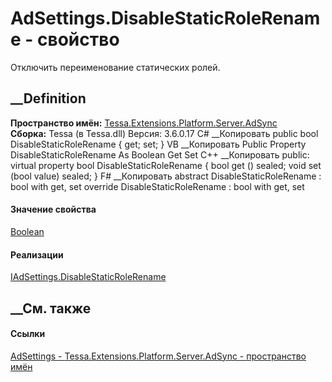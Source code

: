 # AdSettings.DisableStaticRoleRename - свойство
Отключить переименование статических ролей.
## __Definition
 **Пространство имён:**
[Tessa.Extensions.Platform.Server.AdSync](N_Tessa_Extensions_Platform_Server_AdSync.htm)  
 **Сборка:** Tessa (в Tessa.dll) Версия: 3.6.0.17
C# __Копировать
     public bool DisableStaticRoleRename { get; set; }
VB __Копировать
     Public Property DisableStaticRoleRename As Boolean
    	Get
    	Set
C++ __Копировать
     public:
    virtual property bool DisableStaticRoleRename {
    	bool get () sealed;
    	void set (bool value) sealed;
    }
F# __Копировать
     abstract DisableStaticRoleRename : bool with get, set
    override DisableStaticRoleRename : bool with get, set
#### Значение свойства
[Boolean](https://learn.microsoft.com/dotnet/api/system.boolean)
#### Реализации
[IAdSettings.DisableStaticRoleRename](P_Tessa_Extensions_Platform_Server_AdSync_IAdSettings_DisableStaticRoleRename.htm)  
##  __См. также
#### Ссылки
[AdSettings - ](T_Tessa_Extensions_Platform_Server_AdSync_AdSettings.htm)
[Tessa.Extensions.Platform.Server.AdSync - пространство
имён](N_Tessa_Extensions_Platform_Server_AdSync.htm)
